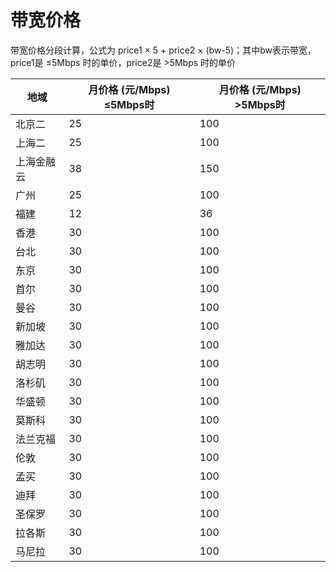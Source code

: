 # 带宽价格

带宽价格分段计算，公式为 price1 × 5 + price2 × (bw-5)；其中bw表示带宽，price1是 ≤5Mbps 时的单价，price2是
\>5Mbps 时的单价



| 地域    | 月价格 (元/Mbps) ≤5Mbps时 | 月价格 (元/Mbps) >5Mbps时 |
| ----- | -------------------- | --------------------- |
| 北京二   | 25                   | 100                   |
| 上海二   | 25                   | 100                   |
| 上海金融云 | 38                   | 150                   |
| 广州    | 25                   | 100                   |
| 福建    | 12                   | 36                   |
| 香港    | 30                   | 100                   |
| 台北    | 30                   | 100                   |
| 东京    | 30                   | 100                   |
| 首尔    | 30                   | 100                   |
| 曼谷    | 30                   | 100                   |
| 新加坡   | 30                   | 100                   |
| 雅加达   | 30                   | 100                   |
| 胡志明   | 30                   | 100                   |
| 洛杉矶   | 30                   | 100                   |
| 华盛顿   | 30                   | 100                   |
| 莫斯科   | 30                   | 100                   |
| 法兰克福  | 30                   | 100                   |
| 伦敦    | 30                   | 100                   |
| 孟买    | 30                   | 100                   |
| 迪拜    | 30                   | 100                   |
| 圣保罗   | 30                   | 100                   |
| 拉各斯   | 30                   | 100                   |
| 马尼拉   | 30                   | 100                   |


